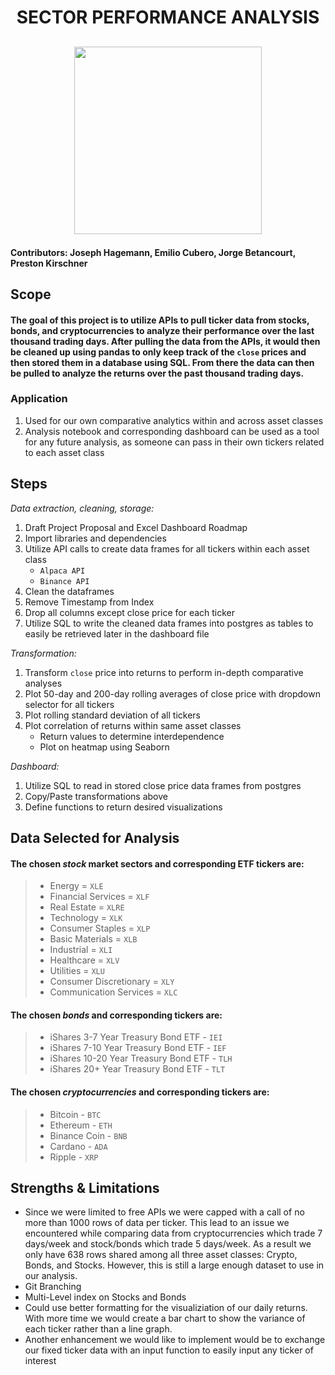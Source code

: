 # <p align='center'> SECTOR PERFORMANCE ANALYSIS </p>

## <p align='center'> <img src="https://s27389.pcdn.co/wp-content/uploads/2021/07/how-smarter-data-analysis-can-transform-financial-planning-1013x440.jpeg.webp" height="300"/> </P>

#### Contributors: Joseph Hagemann, Emilio Cubero, Jorge Betancourt, Preston Kirschner

## Scope
#### The goal of this project is to utilize APIs to pull ticker data from stocks, bonds, and cryptocurrencies to analyze their performance over the last thousand trading days. After pulling the data from the APIs, it would then be cleaned up using pandas to only keep track of the `close` prices and then stored them in a database using SQL. From there the data can then be pulled to analyze the returns over the past thousand trading days.

### Application
1. Used for our own comparative analytics within and across asset classes
2. Analysis notebook and corresponding dashboard can be used as a tool for any future analysis, as someone can pass in their own tickers related to each asset class

## Steps
*Data extraction, cleaning, storage:*
1. Draft Project Proposal and Excel Dashboard Roadmap
2. Import libraries and dependencies
3. Utilize API calls to create data frames for all tickers within each asset class
      * `Alpaca API`
      * `Binance API`
4. Clean the dataframes 
5. Remove Timestamp from Index
6. Drop all columns except close price for each ticker
7. Utilize SQL to write the cleaned data frames into postgres as tables to easily be retrieved later in the dashboard file

*Transformation:*
1. Transform `close` price into returns to perform in-depth comparative analyses
2. Plot 50-day and 200-day rolling averages of close price with dropdown selector for all tickers
3. Plot rolling standard deviation of all tickers 
4. Plot correlation of returns within same asset classes
      * Return values to determine interdependence 
      * Plot on heatmap using Seaborn

*Dashboard:*
1. Utilize SQL to read in stored close price data frames from postgres
2. Copy/Paste transformations above
3. Define functions to return desired visualizations 




## Data Selected for Analysis
#### The chosen *stock* market sectors and corresponding ETF tickers are:
> - Energy = `XLE`
> - Financial Services = `XLF`
> - Real Estate = `XLRE`
> - Technology = `XLK`
> - Consumer Staples = `XLP`
> - Basic Materials = `XLB`
> - Industrial = `XLI`
> - Healthcare = `XLV`
> - Utilities = `XLU`
> - Consumer Discretionary = `XLY`
> - Communication Services = `XLC`

#### The chosen *bonds* and corresponding tickers are:
> - iShares 3-7 Year Treasury Bond ETF - `IEI`
> - iShares 7-10 Year Treasury Bond ETF - `IEF`
> - iShares 10-20 Year Treasury Bond ETF - `TLH`
> - iShares 20+ Year Treasury Bond ETF - `TLT`

#### The chosen *cryptocurrencies* and corresponding tickers are:
> - Bitcoin - `BTC` 
> - Ethereum - `ETH`
> - Binance Coin - `BNB` 
> - Cardano - `ADA` 
> - Ripple - `XRP`

## Strengths & Limitations
* Since we were limited to free APIs we were capped with a call of no more than 1000 rows of data per ticker. This lead to an issue we encountered while comparing data from cryptocurrencies which trade 7 days/week and stock/bonds which trade 5 days/week. As a result we only have 638 rows shared among all three asset classes: Crypto, Bonds, and Stocks. However, this is still a large enough dataset to use in our analysis.
* Git Branching
* Multi-Level index on Stocks and Bonds
* Could use better formatting for the visualiziation of our daily returns. With more time we would create a bar chart to show the variance of each ticker rather than a line graph.
* Another enhancement we would like to implement would be to exchange our fixed ticker data with an input function to easily input any ticker of interest


